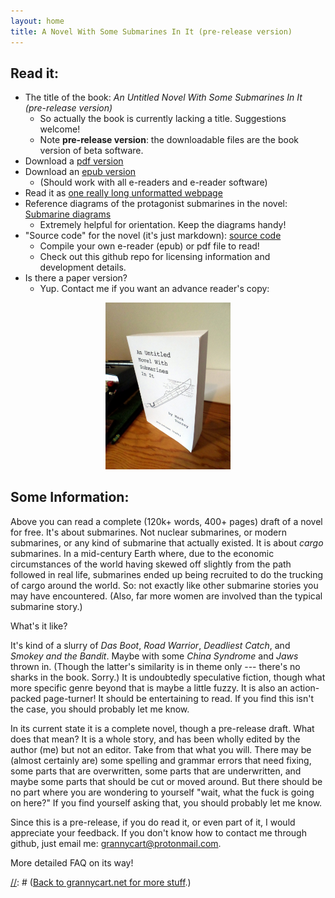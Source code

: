 ```yaml
---
layout: home
title: A Novel With Some Submarines In It (pre-release version)
---
```


## Read it:
* The title of the book: _An Untitled Novel With Some Submarines In It (pre-release version)_
	* So actually the book is currently lacking a title. Suggestions welcome!
	* Note **pre-release version**: the downloadable files are the book version of beta software.
* Download a [pdf version](content/Subworldbook1+diagrams.pdf)
* Download an [epub version](content/Subworldbook1.epub)
	* (Should work with all e-readers and e-reader software) 
* Read it as [one really long unformatted webpage](content/Subworldbook1.html) 
* Reference diagrams of the protagonist submarines in the novel: [Submarine diagrams](content/standalone_sub-diagrams.pdf) 
	* Extremely helpful for orientation. Keep the diagrams handy!
* "Source code" for the novel (it's just markdown): [source code](http://github.com/grannycart/subworld-book1/)
	* Compile your own e-reader (epub) or pdf file to read!
	* Check out this github repo for licensing information and development details.
* Is there a paper version?
	* Yup. Contact me if you want an advance reader's copy:
<center><img width="200" src="./content/sub-novel-cover-standing.jpg"></center>

## Some Information:
Above you can read a complete (120k+ words, 400+ pages) draft of a novel
for free. It's about submarines. Not nuclear submarines, or modern
submarines, or any kind of submarine that actually existed. It is about
_cargo_ submarines. In a mid-century Earth where, due to the economic
circumstances of the world having skewed off slightly from the path
followed in real life, submarines ended up being recruited to do the
trucking of cargo around the world. So: not exactly like other submarine
stories you may have encountered. (Also, far more women are involved
than the typical submarine story.)

What's it like? 

It's kind of a slurry of _Das Boot_, _Road Warrior_, _Deadliest Catch_, and
_Smokey and the Bandit_. Maybe with some _China Syndrome_ and _Jaws_
thrown in. (Though the latter's similarity is in theme only --- there's
no sharks in the book. Sorry.) It is undoubtedly speculative fiction,
though what more specific genre beyond that is maybe a little fuzzy. It
is also an action-packed page-turner! It should be entertaining to read.
If you find this isn't the case, you should probably let me know.

In its current state it is a complete novel, though a pre-release
draft. What does that mean? It is a whole story, and has been wholly
edited by the author (me) but not an editor. Take from that what you
will. There may be (almost certainly are) some spelling and grammar
errors that need fixing, some parts that are overwritten, some parts
that are underwritten, and maybe some parts that should be cut or
moved around. But there should be no part where you are wondering to
yourself "wait, what the fuck is going on here?" If you find yourself
asking that, you should probably let me know.

Since this is a pre-release, if you do read it, or even part
of it, I would appreciate your feedback. If you don't know how to
contact me through github, just email me: grannycart@protonmail.com.

More detailed FAQ on its way!


[//]: # ([Back to grannycart.net for more stuff](http://grannycart.net/).)

[//]: # (Enable above link bank to grannycart only after grannycart is really built out as a serious thing. since I want to be able to send out the sub book link without sending out the grannycart link right at the moment.)

[//]: # (Eventually, when there is more than one story, this page should be re-oriented towards the series, rather than the one book. Each story should just be part of this page.)




